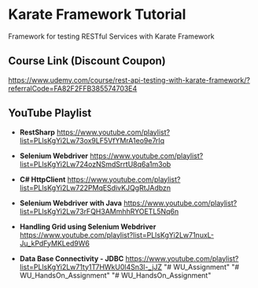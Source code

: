# Karate Framework Tutorial

Framework for testing RESTful Services with Karate Framework 

## Course Link (Discount Coupon)

https://www.udemy.com/course/rest-api-testing-with-karate-framework/?referralCode=FA82F2FFB385574703E4

## YouTube Playlist

- **RestSharp** https://www.youtube.com/playlist?list=PLlsKgYi2Lw73ox9LF5VfYMrA1eo9e7rIq

- **Selenium Webdriver** https://www.youtube.com/playlist?list=PLlsKgYi2Lw724ozNSmdSrrtU8q6a1m3ob

- **C# HttpClient** https://www.youtube.com/playlist?list=PLlsKgYi2Lw722PMqESdivKJQgRtJAdbzn

- **Selenium Webdriver with Java** https://www.youtube.com/playlist?list=PLlsKgYi2Lw73rFQH3AMmhhRYOETL5Nq6n

- **Handling Grid using Selenium Webdriver** https://www.youtube.com/playlist?list=PLlsKgYi2Lw71nuxL-Ju_kPdFyMKLed9W6

- **Data Base Connectivity - JDBC** https://www.youtube.com/playlist?list=PLlsKgYi2Lw71ty1T7HWkU0l4Sn3l-_jJZ
"# WU_Assignment" 
"# WU_HandsOn_Assignment" 
"# WU_HandsOn_Assignment" 
